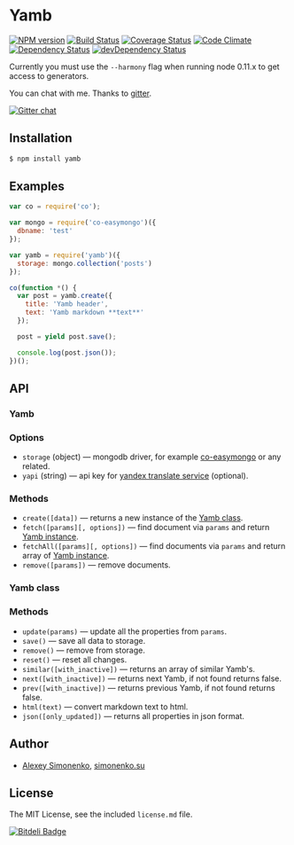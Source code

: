 # Yamb

[![NPM version](https://badge.fury.io/js/yamb.svg)](http://badge.fury.io/js/yamb) [![Build Status](https://travis-ci.org/yamb/yamb.svg?branch=master)](https://travis-ci.org/yamb/yamb) [![Coverage Status](https://img.shields.io/coveralls/yamb/yamb.svg)](https://coveralls.io/r/yamb/yamb?branch=master) [![Code Climate](https://codeclimate.com/github/yamb/yamb.png)](https://codeclimate.com/github/yamb/yamb) [![Dependency Status](https://david-dm.org/yamb/yamb.svg?theme=shields.io)](https://david-dm.org/yamb/yamb) [![devDependency Status](https://david-dm.org/yamb/yamb/dev-status.svg?theme=shields.io)](https://david-dm.org/yamb/yamb#info=devDependencies)

Currently you must use the `--harmony` flag when running node 0.11.x to get access to generators.

You can chat with me. Thanks to [gitter](https://gitter.im/yamb).

[![Gitter chat](https://badges.gitter.im/yamb.png)](https://gitter.im/yamb)

## Installation

```bash
$ npm install yamb
```

## Examples

```js
var co = require('co');

var mongo = require('co-easymongo')({
  dbname: 'test'
});

var yamb = require('yamb')({
  storage: mongo.collection('posts')
});

co(function *() {
  var post = yamb.create({
    title: 'Yamb header',
    text: 'Yamb markdown **text**'
  });

  post = yield post.save();

  console.log(post.json());
})();
```

## API

### Yamb

### Options

* `storage` (object) — mongodb driver, for example [co-easymongo](https://github.com/meritt/co-easymongo) or any related.
* `yapi` (string) — api key for [yandex translate service](http://api.yandex.ru/translate/) (optional).

### Methods

* `create([data])` — returns a new instance of the [Yamb class](#yamb-class).
* `fetch([params][, options])` — find document via `params` and return [Yamb instance](#yamb-class).
* `fetchAll([params][, options])` — find documents via `params` and return array of [Yamb instance](#yamb-class).
* `remove([params])` — remove documents.

### Yamb class

### Methods

* `update(params)` — update all the properties from `params`.
* `save()` — save all data to storage.
* `remove()` — remove from storage.
* `reset()` — reset all changes.
* `similar([with_inactive])` — returns an array of similar Yamb's.
* `next([with_inactive])` — returns next Yamb, if not found returns false.
* `prev([with_inactive])` — returns previous Yamb, if not found returns false.
* `html(text)` — convert markdown text to html.
* `json([only_updated])` — returns all properties in json format.

## Author

* [Alexey Simonenko](mailto:alexey@simonenko.su), [simonenko.su](http://simonenko.su)

## License

The MIT License, see the included `license.md` file.

[![Bitdeli Badge](https://d2weczhvl823v0.cloudfront.net/yamb/yamb/trend.png)](https://bitdeli.com/free "Bitdeli Badge")